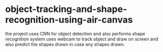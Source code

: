 # object-tracking-and-shape-recognition-using-air-canvas
the project uses CNN for object detection and also performs shape recognition
system uses webcam to track object and draw on screen and also predict the shapes drawn in case any shapes drawn.
